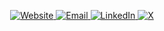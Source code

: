 <p align="center">
  <a href="https://your-site.com">
    <img src="https://img.shields.io/badge/Website-000?style=for-the-badge" alt="Website">
  </a>
  <a href="mailto:you@example.com">
    <img src="https://img.shields.io/badge/Email-D14836?style=for-the-badge&logo=gmail&logoColor=fff" alt="Email">
  </a>
  <a href="https://www.linkedin.com/in/yourhandle">
    <img src="https://img.shields.io/badge/LinkedIn-0A66C2?style=for-the-badge&logo=linkedin&logoColor=fff" alt="LinkedIn">
  </a>
  <a href="https://twitter.com/yourhandle">
    <img src="https://img.shields.io/badge/X-111?style=for-the-badge&logo=x&logoColor=fff" alt="X">
  </a>
</p>

